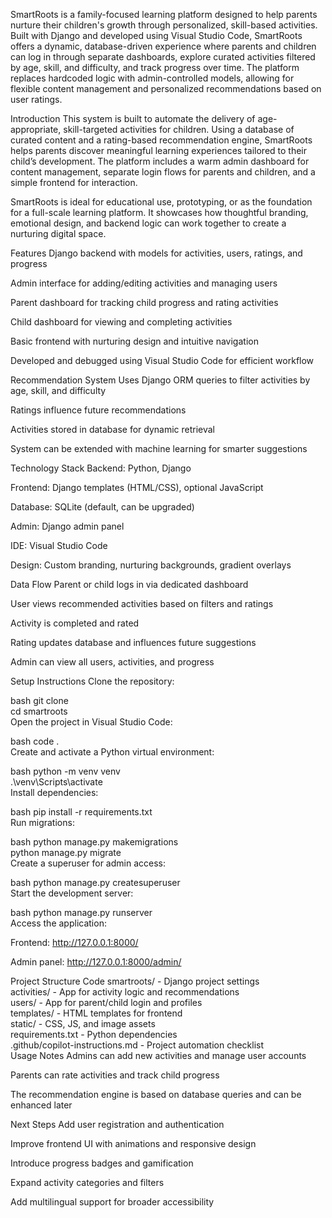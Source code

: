 SmartRoots is a family-focused learning platform designed to help parents nurture their children's growth through personalized, skill-based activities. Built with Django and developed using Visual Studio Code, SmartRoots offers a dynamic, database-driven experience where parents and children can log in through separate dashboards, explore curated activities filtered by age, skill, and difficulty, and track progress over time. The platform replaces hardcoded logic with admin-controlled models, allowing for flexible content management and personalized recommendations based on user ratings.

Introduction
This system is built to automate the delivery of age-appropriate, skill-targeted activities for children. Using a database of curated content and a rating-based recommendation engine, SmartRoots helps parents discover meaningful learning experiences tailored to their child’s development. The platform includes a warm admin dashboard for content management, separate login flows for parents and children, and a simple frontend for interaction.

SmartRoots is ideal for educational use, prototyping, or as the foundation for a full-scale learning platform. It showcases how thoughtful branding, emotional design, and backend logic can work together to create a nurturing digital space.

Features
Django backend with models for activities, users, ratings, and progress

Admin interface for adding/editing activities and managing users

Parent dashboard for tracking child progress and rating activities

Child dashboard for viewing and completing activities

Basic frontend with nurturing design and intuitive navigation

Developed and debugged using Visual Studio Code for efficient workflow

Recommendation System
Uses Django ORM queries to filter activities by age, skill, and difficulty

Ratings influence future recommendations

Activities stored in database for dynamic retrieval

System can be extended with machine learning for smarter suggestions

Technology Stack
Backend: Python, Django

Frontend: Django templates (HTML/CSS), optional JavaScript

Database: SQLite (default, can be upgraded)

Admin: Django admin panel

IDE: Visual Studio Code

Design: Custom branding, nurturing backgrounds, gradient overlays

Data Flow
Parent or child logs in via dedicated dashboard

User views recommended activities based on filters and ratings

Activity is completed and rated

Rating updates database and influences future suggestions

Admin can view all users, activities, and progress

Setup Instructions
Clone the repository:

bash
git clone <your-repo-url>  
cd smartroots  
Open the project in Visual Studio Code:

bash
code .  
Create and activate a Python virtual environment:

bash
python -m venv venv  
.\venv\Scripts\activate  
Install dependencies:

bash
pip install -r requirements.txt  
Run migrations:

bash
python manage.py makemigrations  
python manage.py migrate  
Create a superuser for admin access:

bash
python manage.py createsuperuser  
Start the development server:

bash
python manage.py runserver  
Access the application:

Frontend: http://127.0.0.1:8000/

Admin panel: http://127.0.0.1:8000/admin/

Project Structure
Code
smartroots/               - Django project settings  
activities/               - App for activity logic and recommendations  
users/                    - App for parent/child login and profiles  
templates/                - HTML templates for frontend  
static/                   - CSS, JS, and image assets  
requirements.txt          - Python dependencies  
.github/copilot-instructions.md - Project automation checklist  
Usage Notes
Admins can add new activities and manage user accounts

Parents can rate activities and track child progress

The recommendation engine is based on database queries and can be enhanced later

Next Steps
Add user registration and authentication

Improve frontend UI with animations and responsive design

Introduce progress badges and gamification

Expand activity categories and filters

Add multilingual support for broader accessibility
